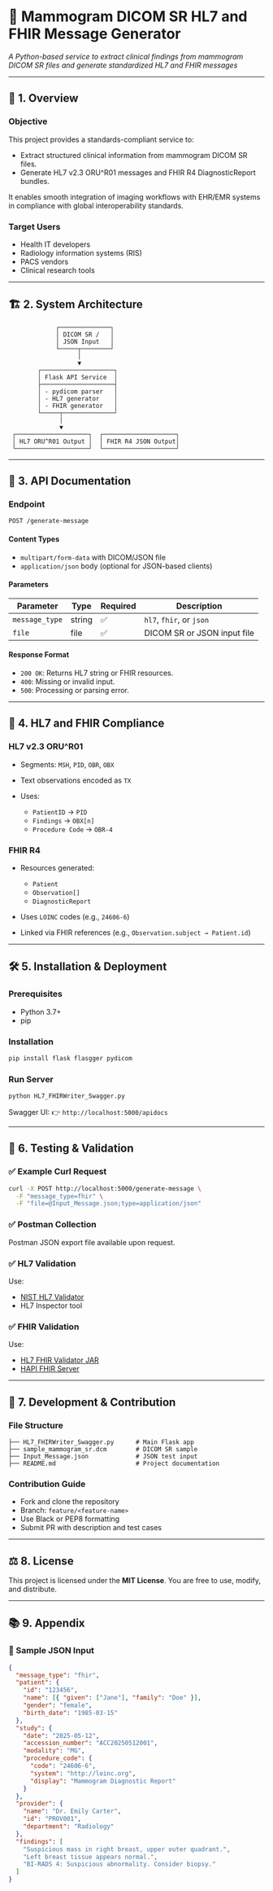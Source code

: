 # 🩻 Mammogram DICOM SR HL7 and FHIR Message Generator

*A Python-based service to extract clinical findings from mammogram DICOM SR files and generate standardized HL7 and FHIR messages*

---

## 📌 1. Overview

### Objective

This project provides a standards-compliant service to:

* Extract structured clinical information from mammogram DICOM SR files.
* Generate HL7 v2.3 ORU^R01 messages and FHIR R4 DiagnosticReport bundles.

It enables smooth integration of imaging workflows with EHR/EMR systems in compliance with global interoperability standards.

### Target Users

* Health IT developers
* Radiology information systems (RIS)
* PACS vendors
* Clinical research tools

---

## 🏗️ 2. System Architecture

```plaintext
             ┌──────────────┐
             │ DICOM SR /   │
             │ JSON Input   │
             └─────┬────────┘
                   │
                   ▼
        ┌────────────────────┐
        │ Flask API Service  │
        ├────────────────────┤
        │ - pydicom parser   │
        │ - HL7 generator    │
        │ - FHIR generator   │
        └─────┬──────────────┘
              │
              ▼
 ┌────────────────────┐  ┌────────────────────┐
 │ HL7 ORU^R01 Output │  │ FHIR R4 JSON Output│
 └────────────────────┘  └────────────────────┘
```

---

## 🔧 3. API Documentation

### Endpoint

`POST /generate-message`

#### Content Types

* `multipart/form-data` with DICOM/JSON file
* `application/json` body (optional for JSON-based clients)

#### Parameters

| Parameter      | Type   | Required | Description                 |
| -------------- | ------ | -------- | --------------------------- |
| `message_type` | string | ✅        | `hl7`, `fhir`, or `json`    |
| `file`         | file   | ✅        | DICOM SR or JSON input file |

#### Response Format

* `200 OK`: Returns HL7 string or FHIR resources.
* `400`: Missing or invalid input.
* `500`: Processing or parsing error.

---

## 📜 4. HL7 and FHIR Compliance

### HL7 v2.3 ORU^R01

* Segments: `MSH`, `PID`, `OBR`, `OBX`
* Text observations encoded as `TX`
* Uses:

  * `PatientID` → `PID`
  * `Findings` → `OBX[n]`
  * `Procedure Code` → `OBR-4`

### FHIR R4

* Resources generated:

  * `Patient`
  * `Observation[]`
  * `DiagnosticReport`
* Uses `LOINC` codes (e.g., `24606-6`)
* Linked via FHIR references (e.g., `Observation.subject → Patient.id`)

---

## 🛠️ 5. Installation & Deployment

### Prerequisites

* Python 3.7+
* pip

### Installation

```bash
pip install flask flasgger pydicom
```

### Run Server

```bash
python HL7_FHIRWriter_Swagger.py
```

Swagger UI:
👉 `http://localhost:5000/apidocs`

---

## 🧪 6. Testing & Validation

### ✅ Example Curl Request

```bash
curl -X POST http://localhost:5000/generate-message \
  -F "message_type=fhir" \
  -F "file=@Input_Message.json;type=application/json"
```

### ✅ Postman Collection

Postman JSON export file available upon request.

### ✅ HL7 Validation

Use:

* [NIST HL7 Validator](https://hl7v2tools.nist.gov/)
* HL7 Inspector tool

### ✅ FHIR Validation

Use:

* [HL7 FHIR Validator JAR](https://confluence.hl7.org/display/FHIR/Using+the+FHIR+Validator)
* [HAPI FHIR Server](https://hapi.fhir.org/)

---

## 🤝 7. Development & Contribution

### File Structure

```plaintext
├── HL7_FHIRWriter_Swagger.py      # Main Flask app
├── sample_mammogram_sr.dcm        # DICOM SR sample
├── Input_Message.json             # JSON test input
├── README.md                      # Project documentation
```

### Contribution Guide

* Fork and clone the repository
* Branch: `feature/<feature-name>`
* Use Black or PEP8 formatting
* Submit PR with description and test cases

---

## ⚖️ 8. License

This project is licensed under the **MIT License**. You are free to use, modify, and distribute.

---

## 📚 9. Appendix

### 📁 Sample JSON Input

```json
{
  "message_type": "fhir",
  "patient": {
    "id": "123456",
    "name": [{ "given": ["Jane"], "family": "Doe" }],
    "gender": "female",
    "birth_date": "1985-03-15"
  },
  "study": {
    "date": "2025-05-12",
    "accession_number": "ACC20250512001",
    "modality": "MG",
    "procedure_code": {
      "code": "24606-6",
      "system": "http://loinc.org",
      "display": "Mammogram Diagnostic Report"
    }
  },
  "provider": {
    "name": "Dr. Emily Carter",
    "id": "PROV001",
    "department": "Radiology"
  },
  "findings": [
    "Suspicious mass in right breast, upper outer quadrant.",
    "Left breast tissue appears normal.",
    "BI-RADS 4: Suspicious abnormality. Consider biopsy."
  ]
}

